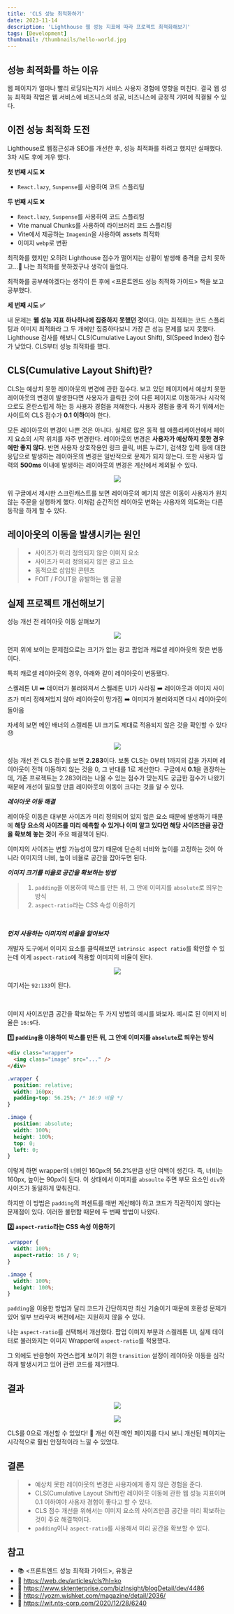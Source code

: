 ```yaml
---
title: 'CLS 성능 최적화하기'
date: 2023-11-14
description: 'Lighthouse 웹 성능 지표에 따라 프로젝트 최적화해보기'
tags: [Development]
thumbnail: /thumbnails/hello-world.jpg
---
```


## 성능 최적화를 하는 이유

웹 페이지가 얼마나 빨리 로딩되는지가 서비스 사용자 경험에 영향을 미친다. 결국 웹 성능 최적화 작업은 웹 서비스에 비즈니스의 성공, 비즈니스에 긍정적 기여에 직결될 수 있다.

## 이전 성능 최적화 도전

Lighthouse로 웹접근성과 SEO를 개선한 후, 성능 최적화를 하려고 했지만 실패했다. 3차 시도 후에 겨우 했다.

**첫 번째 시도 ❌**

- `React.lazy`, `Suspense`를 사용하여 코드 스플리팅

**두 번째 시도 ❌**

- `React.lazy`, `Suspense`를 사용하여 코드 스플리팅
- Vite manual Chunks를 사용하여 라이브러리 코드 스플리팅
- Vite에서 제공하는 `Imagemin`을 사용하여 assets 최적화
- 이미지 `webp`로 변환

최적화를 했지만 오히려 Lighthouse 점수가 떨어지는 상황이 발생해 충격을 금치 못하고...🤪 나는 최적화를 못하겠구나 생각이 들었다.

최적화를 공부해야겠다는 생각이 든 후에 <프론트엔드 성능 최적화 가이드> 책을 보고 공부했다.

**세 번째 시도 ✅**

내 문제는 **웹 성능 지표 하나하나에 집중하지 못했던 것**이다. 아는 최적화는 코드 스플리팅과 이미지 최적화라 그 두 개에만 집중하다보니 가장 큰 성능 문제를 보지 못했다.
Lighthouse 검사를 해보니 CLS(Cumulative Layout Shift), SI(Speed Index) 점수가 낮았다. CLS부터 성능 최적화를 했다.

## CLS(Cumulative Layout Shift)란?

CLS는 예상치 못한 레이아웃의 변경에 관한 점수다. 보고 있던 페이지에서 예상치 못한 레이아웃의 변경이 발생한다면 사용자가 클릭한 것이 다른 페이지로 이동하거나 시각적으로도 혼란스럽게 하는 등 사용자 경험을 저해한다. 사용자 경험을 좋게 하기 위해서는 사이트의 CLS 점수가 **0.1 이하**여야 한다.

모든 레이아웃의 변경이 나쁜 것은 아니다. 실제로 많은 동적 웹 애플리케이션에서 페이지 요소의 시작 위치를 자주 변경한다. 레이아웃의 변경은 **사용자가 예상하지 못한 경우에만 좋지 않다.** 반면 사용자 상호작용인 링크 클릭, 버튼 누르기, 검색창 입력 등에 대한 응답으로 발생하는 레이아웃의 변경은 일반적으로 문제가 되지 않는다. 또한 사용자 입력의 **500ms** 이내에 발생하는 레이아웃의 변경은 계산에서 제외될 수 있다.

<p align="center"><img src="/development/cls-google-example.gif"/></p>

위 구글에서 제시한 스크린캐스트를 보면 레이아웃의 예기치 않은 이동이 사용자가 원치 않는 주문을 실행하게 했다. 이처럼 순간적인 레이아웃 변화는 사용자의 의도와는 다른 동작을 하게 할 수 있다.

## 레이아웃의 이동을 발생시키는 원인

> - 사이즈가 미리 정의되지 않은 이미지 요소
> - 사이즈가 미리 정의되지 않은 광고 요소
> - 동적으로 삽입된 콘텐츠
> - FOIT / FOUT을 유발하는 웹 글꼴

## 실제 프로젝트 개선해보기

성능 개선 전 레이아웃 이동 살펴보기

<p align="center"><img src="/development/taing_cls_problem.gif"/></p>

먼저 위에 보이는 문제점으로는 크기가 없는 광고 팝업과 캐로셀 레이아웃의 잦은 변동이다.

특히 캐로셀 레이아웃의 경우, 아래와 같이 레이아웃이 변동됐다.

스켈레톤 UI ➡️ 데이터가 불러와져서 스켈레톤 UI가 사라짐 ➡️ 레이아웃과 이미지 사이즈가 미리 정해져있지 않아 레이아웃이 망가짐 ➡️ 이미지가 불러와지면 다시 레이아웃이 돌아옴

자세히 보면 메인 배너의 스켈레톤 UI 크기도 제대로 적용되지 않은 것을 확인할 수 있다😓

<p align="center"><img src="/development/performance_before.png"/></p>

성능 개선 전 CLS 점수를 보면 **2.283**이다. 보통 CLS는 0부터 1까지의 값을 가지며 레이아웃이 전혀 이동하지 않는 것을 0, 그 반대를 1로 계산한다. 구글에서 **0.1**을 권장하는데, 기존 프로젝트는 2.283이라는 나올 수 있는 점수가 맞는지도 궁금한 점수가 나왔기 때문에 개선이 필요할 만큼 레이아웃의 이동이 크다는 것을 알 수 있다.

**_레이아웃 이동 해결_**

레이아웃 이동은 대부분 사이즈가 미리 정의되어 있지 않은 요소 때문에 발생하기 때문에 **해당 요소의 사이즈를 미리 예측할 수 있거나 이미 알고 있다면 해당 사이즈만큼 공간을 확보해 놓는 것**이 주요 해결책이 된다.

이미지의 사이즈는 변할 가능성이 많기 때문에 단순히 너비와 높이를 고정하는 것이 아니라 이미지의 너비, 높이 비율로 공간을 잡아두면 된다.

**_이미지 크기를 비율로 공간을 확보하는 방법_**

> 1.  `padding`을 이용하여 박스를 만든 뒤, 그 안에 이미지를 `absolute`로 띄우는 방식
> 2.  `aspect-ratio`라는 CSS 속성 이용하기

<br/>

**_먼저 사용하는 이미지의 비율을 알아보자_**

개발자 도구에서 이미지 요소를 클릭해보면 `intrinsic aspect ratio`를 확인할 수 있는데 이게 `aspect-ratio`에 적용할 이미지의 비율이 된다.

<p align="center"><img src="/development/intrinsic_aspect_ratio.png"/></p>

여기서는 `92:133`이 된다.

<br/>

이미지 사이즈만큼 공간을 확보하는 두 가지 방법의 예시를 봐보자. 예시로 된 이미지 비율은 `16:9`다.

**1️⃣ `padding`을 이용하여 박스를 만든 뒤, 그 안에 이미지를 `absolute`로 띄우는 방식**

```html
<div class="wrapper">
  <img class="image" src="..." />
</div>
```

```css
.wrapper {
  position: relative;
  width: 160px;
  padding-top: 56.25%; /* 16:9 비율 */
}

.image {
  position: absolute;
  width: 100%;
  height: 100%;
  top: 0;
  left: 0;
}
```

이렇게 하면 wrapper의 너비인 160px의 56.2%만큼 상단 여백이 생긴다. 즉, 너비는 160px, 높이는 90px이 된다. 이 상태에서 이미지를 `absoulte` 주면 부모 요소인 `div`와 사이즈가 동일하게 맞춰진다.

하지만 이 방법은 `padding`의 퍼센트를 매번 계산해야 하고 코드가 직관적이지 않다는 문제점이 있다. 이러한 불편함 때문에 두 번째 방법이 나왔다.

**2️⃣ `aspect-ratio`라는 CSS 속성 이용하기**

```css
.wrapper {
  width: 100%;
  aspect-ratio: 16 / 9;
}

.image {
  width: 100%;
  height: 100%;
}
```

`padding`을 이용한 방법과 달리 코드가 간단하지만 최신 기술이기 때문에 호환성 문제가 있어 일부 브라우저 버전에서는 지원하지 않을 수 있다.

나는 `aspect-ratio`를 선택해서 개선했다. 팝업 이미지 부분과 스켈레톤 UI, 실제 데이터로 불러와지는 이미지 Wrapper에 `aspect-ratio`를 적용했다.

그 외에도 반응형이 자연스럽게 보이기 위한 `transition` 설정이 레이아웃 이동을 심각하게 발생시키고 있어 관련 코드를 제거했다.

## 결과

<p align="center"><img src="/development/taing_cls_problem_after.gif"/></p>

<p align="center"><img src="/development/performance_after.png"/></p>

CLS를 0으로 개선할 수 있었다! 🥳 개선 이전 메인 페이지를 다시 보니 개선된 페이지는 시각적으로 훨씬 안정적이라 느낄 수 있었다.

## 결론

> - 예상치 못한 레이아웃의 변경은 사용자에게 좋지 않은 경험을 준다.
> - CLS(Cumulative Layout Shift)란 레이아웃 이동에 관한 웹 성능 지표이며 0.1 이하여야 사용자 경험이 좋다고 할 수 있다.
> - CLS 점수 개선을 위해서는 이미지 요소의 사이즈만큼 공간을 미리 확보하는 것이 주요 해결책이다.
> - `padding`이나 `aspect-ratio`를 사용해서 미리 공간을 확보할 수 있다.

## 참고

- 📚 <프론트엔드 성능 최적화 가이드>, 유동균
- 🔗 https://web.dev/articles/cls?hl=ko
- 🔗 https://www.sktenterprise.com/bizInsight/blogDetail/dev/4486
- 🔗 https://yozm.wishket.com/magazine/detail/2036/
- 🔗 https://wit.nts-corp.com/2020/12/28/6240
